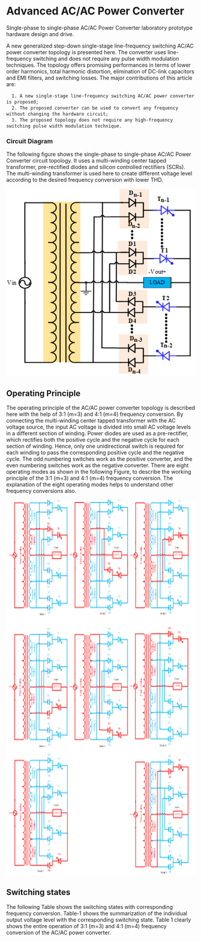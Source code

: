 # Advanced AC/AC Power Converter

Single-phase to single-phase AC/AC Power Converter laboratory prototype hardware design and drive.

A new generalized step-down single-stage line-frequency switching AC/AC power converter topology is presented here. The converter uses line-frequency switching and does not require any pulse width modulation techniques. The  topology offers promising performances in terms of lower order harmonics, total harmonic distortion, elimination of DC-link capacitors and EMI filters, and switching losses.
The major contributions of this article are:	
        
      1. A new single-stage line-frequency switching AC/AC power converter is proposed;
      2. The proposed converter can be used to convert any frequency without changing the hardware circuit;
      3. The proposed topology does not require any high-frequency switching pulse width modulation technique.

### Circuit Diagram
The following figure shows the single-phase to single-phase AC/AC Power Converter circuit topology. It uses a multi-winding center tapped transformer, pre-rectified diodes and silicon controlled rectifiers (SCRs). The multi-winding transformer is used here to create different voltage level according to the desired frequency conversion with lower THD.


<img src="Images/image-1.png" width="600" height="500">

## Operating Principle
The operating principle of the AC/AC power converter topology is described here with the help of 3:1 (m=3) and 4:1 (m=4) frequency conversion. By connecting the multi-winding center tapped transformer with the AC voltage source, the input AC voltage is divided into small AC voltage levels in a different section of winding. Power diodes are used as a pre-rectifier, which rectifies both the positive cycle and the negative cycle for each section of winding. Hence, only one unidirectional switch is required for each winding to pass the corresponding positive cycle and the negative cycle. The odd numbering switches work as the positive converter, and the even numbering switches work as the negative converter. There are eight operating modes as shown in the following Figure, to describe the working principle of the 3:1 (m=3) and 4:1 (m=4) frequency conversion. The explanation of the eight operating modes helps to understand other frequency conversions also. 

<img src="Images/image-2.png" width="700" height="1000">

## Switching states 
The following Table shows the switching states with corresponding frequency conversion. Table-1 shows the summarization of the individual output voltage level with the corresponding switching state. Table 1 clearly shows the entire operation of 3:1 (m=3) and 4:1 (m=4) frequency conversion of the AC/AC power converter.













